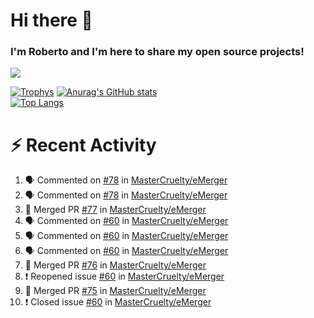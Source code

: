 # Hi there 👋
### I'm Roberto and I'm here to share my open source projects!

<img src="https://komarev.com/ghpvc/?username=mastercruelty&label=Profile views&color=0e75b6"><br>

[![Trophys](https://github-profile-trophy.vercel.app/?username=mastercruelty)](https://github.com/ryo-ma/github-profile-trophy)
[![Anurag's GitHub stats](https://github-readme-stats.vercel.app/api?username=mastercruelty&show_icons=true&theme=tokyonight)](https://github.com/anuraghazra/github-readme-stats)<br>
[![Top Langs](https://github-readme-stats.vercel.app/api/top-langs/?username=mastercruelty&exclude_repo=Alarm-project&layout=compact&theme=tokyonight)](https://github.com/anuraghazra/github-readme-stats)

# :zap: Recent Activity
<!--START_SECTION:activity-->
1. 🗣 Commented on [#78](https://github.com/MasterCruelty/eMerger/issues/78) in [MasterCruelty/eMerger](https://github.com/MasterCruelty/eMerger)
2. 🗣 Commented on [#78](https://github.com/MasterCruelty/eMerger/issues/78) in [MasterCruelty/eMerger](https://github.com/MasterCruelty/eMerger)
3. 🎉 Merged PR [#77](https://github.com/MasterCruelty/eMerger/pull/77) in [MasterCruelty/eMerger](https://github.com/MasterCruelty/eMerger)
4. 🗣 Commented on [#60](https://github.com/MasterCruelty/eMerger/issues/60) in [MasterCruelty/eMerger](https://github.com/MasterCruelty/eMerger)
5. 🗣 Commented on [#60](https://github.com/MasterCruelty/eMerger/issues/60) in [MasterCruelty/eMerger](https://github.com/MasterCruelty/eMerger)
6. 🗣 Commented on [#60](https://github.com/MasterCruelty/eMerger/issues/60) in [MasterCruelty/eMerger](https://github.com/MasterCruelty/eMerger)
7. 🎉 Merged PR [#76](https://github.com/MasterCruelty/eMerger/pull/76) in [MasterCruelty/eMerger](https://github.com/MasterCruelty/eMerger)
8. ❗️ Reopened issue [#60](https://github.com/MasterCruelty/eMerger/issues/60) in [MasterCruelty/eMerger](https://github.com/MasterCruelty/eMerger)
9. 🎉 Merged PR [#75](https://github.com/MasterCruelty/eMerger/pull/75) in [MasterCruelty/eMerger](https://github.com/MasterCruelty/eMerger)
10. ❗️ Closed issue [#60](https://github.com/MasterCruelty/eMerger/issues/60) in [MasterCruelty/eMerger](https://github.com/MasterCruelty/eMerger)
<!--END_SECTION:activity-->
